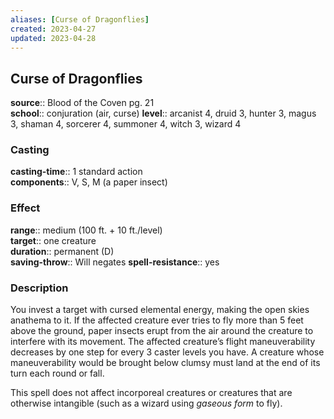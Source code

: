 ```yaml
---
aliases: [Curse of Dragonflies]
created: 2023-04-27
updated: 2023-04-28
---
```


## Curse of Dragonflies

**source**:: Blood of the Coven pg. 21  
**school**:: conjuration (air, curse)
**level**:: arcanist 4, druid 3, hunter 3, magus 3, shaman 4, sorcerer 4, summoner 4, witch 3, wizard 4

### Casting

**casting-time**:: 1 standard action  
**components**:: V, S, M (a paper insect)

### Effect

**range**:: medium (100 ft. + 10 ft./level)  
**target**:: one creature  
**duration**:: permanent (D)  
**saving-throw**:: Will negates
**spell-resistance**:: yes

### Description

You invest a target with cursed elemental energy, making the open skies anathema to it. If the affected creature ever tries to fly more than 5 feet above the ground, paper insects erupt from the air around the creature to interfere with its movement. The affected creature’s flight maneuverability decreases by one step for every 3 caster levels you have. A creature whose maneuverability would be brought below clumsy must land at the end of its turn each round or fall.  
  
This spell does not affect incorporeal creatures or creatures that are otherwise intangible (such as a wizard using *gaseous form* to fly).
